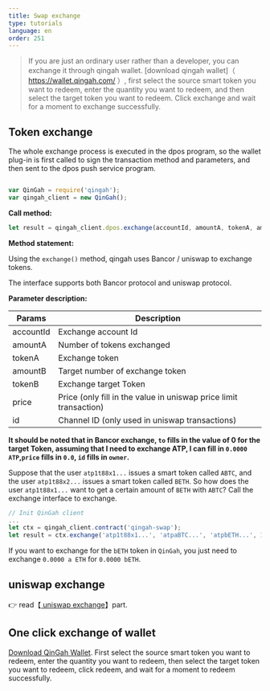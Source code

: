 ```yaml
---
title: Swap exchange
type: tutorials
language: en
order: 251
---
```


> If you are just an ordinary user rather than a developer, you can exchange it through qingah wallet. [download qingah wallet]（ https://wallet.qingah.com/ ）, first select the source smart token you want to redeem, enter the quantity you want to redeem, and then select the target token you want to redeem. Click exchange and wait for a moment to exchange successfully.



## Token exchange

The whole exchange process is executed in the dpos program, so the wallet plug-in is first called to sign the transaction method and parameters, and then sent to the dpos push service program.


```javascript

var QinGah = require('qingah');
var qingah_client = new QinGah();

```

**Call method:**

```javascript
let result = qingah_client.dpos.exchange(accountId, amountA, tokenA, amountB, tokenB, price, id);
```

**Method statement:**

Using the `exchange()` method, qingah uses Bancor / uniswap to exchange tokens.

The interface supports both Bancor protocol and uniswap protocol.

**Parameter description:**

| Params     | Description             |
| -------- | ---------------- |
| accountId    | Exchange account Id |
| amountA | Number of tokens exchanged    |
| tokenA | Exchange token     |
| amountB| Target number of exchange token |
| tokenB | Exchange target Token     |
| price| Price (only fill in the value in uniswap price limit transaction) |
| id | Channel ID (only used in uniswap transactions) |

**It should be noted that in Bancor exchange, `to` fills in the value of 0 for the target Token, assuming that I need to exchange ATP, I can fill in `0.0000 ATP`,`price` fills in `0.0`, `id` fills in `owner`.**

Suppose that the user `atp1t88x1...` issues a smart token called `ABTC`, and the user `atp1t88x2...` issues a smart token called ` BETH `. So how does the user `atp1t88x1...` want to get a certain amount of `BETH` with `ABTC`? Call the exchange interface to exchange.



```javascript
// Init QinGah client
...
let ctx = qingah_client.contract('qingah-swap');
let result = ctx.exchange('atp1t88x1...', 'atpaBTC...', 'atpbETH...', 1.0000, 0.0000, '0.0', 'atp1t88x2...');
```

If you want to exchange for the `bETH` token in `QinGah`, you just need to exchange `0.0000 a ETH` for `0.0000 bETH`.

## uniswap exchange

👉 read【[ uniswap exchange](token-uniswap.html)】part.


## One click exchange of wallet

[Download QinGah Wallet](https://wallet.qingah.com/). First select the source smart token you want to redeem, enter the quantity you want to redeem, then select the target token you want to redeem, click redeem, and wait for a moment to redeem successfully.